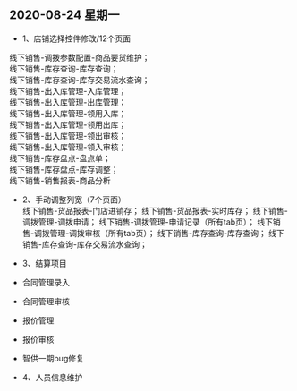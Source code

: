 ## 2020-08-24 星期一 ## 
* 1、店铺选择控件修改/12个页面  

线下销售-调拨参数配置-商品要货维护；  
线下销售-库存查询-库存查询；  
线下销售-库存查询-库存交易流水查询；  
线下销售-出入库管理-入库管理；  
线下销售-出入库管理-出库管理；  
线下销售-出入库管理-领用入库；  
线下销售-出入库管理-领用出库；  
线下销售-出入库管理-领出审核；  
线下销售-出入库管理-领入审核；  
线下销售-库存盘点-盘点单；  
线下销售-库存盘点-库存调整；  
线下销售-销售报表-商品分析  

* 2、手动调整列宽（7个页面）  
线下销售-货品报表-门店进销存；
线下销售-货品报表-实时库存；
线下销售-调拨管理-调拨申请；
线下销售-调拨管理-申请记录（所有tab页）；
线下销售-调拨管理-调拨审核（所有tab页）；
线下销售-库存查询-库存查询；
线下销售-库存查询-库存交易流水查询；  

* 3、结算项目  
* 合同管理录入  
* 合同管理审核  
* 报价管理  
* 报价审核  

* 智供一期bug修复  

* 4、人员信息维护

